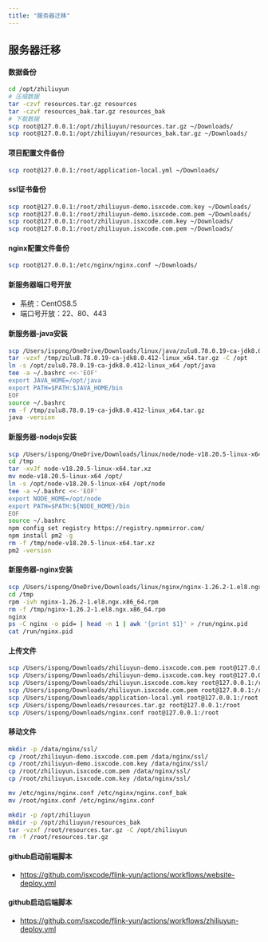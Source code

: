 ```yaml
---
title: "服务器迁移"
---
```


## 服务器迁移

#### 数据备份

```bash
cd /opt/zhiliuyun
# 压缩数据
tar -czvf resources.tar.gz resources
tar -czvf resources_bak.tar.gz resources_bak
# 下载数据
scp root@127.0.0.1:/opt/zhiliuyun/resources.tar.gz ~/Downloads/
scp root@127.0.0.1:/opt/zhiliuyun/resources_bak.tar.gz ~/Downloads/
```

#### 项目配置文件备份

```bash
scp root@127.0.0.1:/root/application-local.yml ~/Downloads/
```

#### ssl证书备份

```bash
scp root@127.0.0.1:/root/zhiliuyun-demo.isxcode.com.key ~/Downloads/
scp root@127.0.0.1:/root/zhiliuyun-demo.isxcode.com.pem ~/Downloads/
scp root@127.0.0.1:/root/zhiliuyun.isxcode.com.key ~/Downloads/
scp root@127.0.0.1:/root/zhiliuyun.isxcode.com.pem ~/Downloads/
```

#### nginx配置文件备份

```bash
scp root@127.0.0.1:/etc/nginx/nginx.conf ~/Downloads/
```

#### 新服务器端口号开放

- 系统：CentOS8.5
- 端口号开放：22、80、443

#### 新服务器-java安装

```bash
scp /Users/ispong/OneDrive/Downloads/linux/java/zulu8.78.0.19-ca-jdk8.0.412-linux_x64.tar.gz root@127.0.0.1:/tmp
tar -vzxf /tmp/zulu8.78.0.19-ca-jdk8.0.412-linux_x64.tar.gz -C /opt
ln -s /opt/zulu8.78.0.19-ca-jdk8.0.412-linux_x64 /opt/java
tee -a ~/.bashrc <<-'EOF'
export JAVA_HOME=/opt/java
export PATH=$PATH:$JAVA_HOME/bin
EOF
source ~/.bashrc
rm -f /tmp/zulu8.78.0.19-ca-jdk8.0.412-linux_x64.tar.gz
java -version
```

#### 新服务器-nodejs安装

```bash
scp /Users/ispong/OneDrive/Downloads/linux/node/node-v18.20.5-linux-x64.tar.xz root@127.0.0.1:/tmp
cd /tmp
tar -xvJf node-v18.20.5-linux-x64.tar.xz
mv node-v18.20.5-linux-x64 /opt/
ln -s /opt/node-v18.20.5-linux-x64 /opt/node 
tee -a ~/.bashrc <<-'EOF'
export NODE_HOME=/opt/node 
export PATH=$PATH:${NODE_HOME}/bin
EOF
source ~/.bashrc
npm config set registry https://registry.npmmirror.com/
npm install pm2 -g
rm -f /tmp/node-v18.20.5-linux-x64.tar.xz
pm2 -version
```

#### 新服务器-nginx安装

```bash
scp /Users/ispong/OneDrive/Downloads/linux/nginx/nginx-1.26.2-1.el8.ngx.x86_64.rpm root@127.0.0.1:/tmp
cd /tmp
rpm -ivh nginx-1.26.2-1.el8.ngx.x86_64.rpm
rm -f /tmp/nginx-1.26.2-1.el8.ngx.x86_64.rpm
nginx
ps -C nginx -o pid= | head -n 1 | awk '{print $1}' > /run/nginx.pid
cat /run/nginx.pid
```

#### 上传文件

```bash
scp /Users/ispong/Downloads/zhiliuyun-demo.isxcode.com.pem root@127.0.0.1:/root
scp /Users/ispong/Downloads/zhiliuyun-demo.isxcode.com.key root@127.0.0.1:/root
scp /Users/ispong/Downloads/zhiliuyun.isxcode.com.key root@127.0.0.1:/root
scp /Users/ispong/Downloads/zhiliuyun.isxcode.com.pem root@127.0.0.1:/root
scp /Users/ispong/Downloads/application-local.yml root@127.0.0.1:/root
scp /Users/ispong/Downloads/resources.tar.gz root@127.0.0.1:/root
scp /Users/ispong/Downloads/nginx.conf root@127.0.0.1:/root
```

#### 移动文件

```bash
mkdir -p /data/nginx/ssl/
cp /root/zhiliuyun-demo.isxcode.com.pem /data/nginx/ssl/
cp /root/zhiliuyun-demo.isxcode.com.key /data/nginx/ssl/
cp /root/zhiliuyun.isxcode.com.pem /data/nginx/ssl/
cp /root/zhiliuyun.isxcode.com.key /data/nginx/ssl/

mv /etc/nginx/nginx.conf /etc/nginx/nginx.conf_bak
mv /root/nginx.conf /etc/nginx/nginx.conf

mkdir -p /opt/zhiliuyun
mkdir -p /opt/zhiliuyun/resources_bak
tar -vzxf /root/resources.tar.gz -C /opt/zhiliuyun
rm -f /root/resources.tar.gz
```

#### github启动前端脚本

- https://github.com/isxcode/flink-yun/actions/workflows/website-deploy.yml

#### github启动后端脚本

- https://github.com/isxcode/flink-yun/actions/workflows/zhiliuyun-deploy.yml